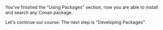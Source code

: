 You've finished the "Using Packages" section, now you are able to install and search any Conan package.

Let's continue our course. The next step is "Developing Packages".